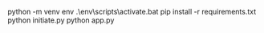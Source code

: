 python -m venv env
.\env\scripts\activate.bat
pip install -r requirements.txt
python initiate.py
python app.py
